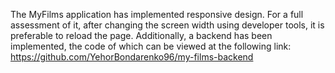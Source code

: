 The MyFilms application has implemented responsive design. For a full assessment
of it, after changing the screen width using developer tools, it is preferable
to reload the page. Additionally, a backend has been implemented, the code of
which can be viewed at the following link:
https://github.com/YehorBondarenko96/my-films-backend
